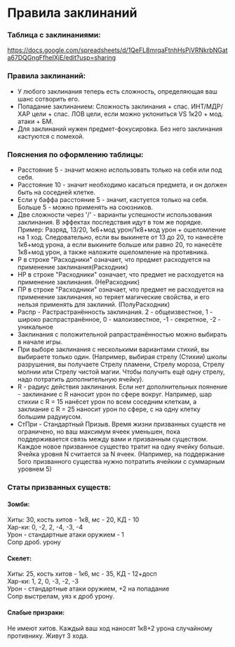 # Правила заклинаний

### Таблица с заклинаниями:
https://docs.google.com/spreadsheets/d/1QeFL8mrqaFtnhHsPjVRNkrbNGata67DQGngFfheIXjE/edit?usp=sharing

### Правила заклинаний:

- У любого заклинания теперь есть сложность, определяющая ваш шанс сотворить его.
- Попадание заклинанием: Сложность заклинания + спас. ИНТ/МДР/ХАР цели + спас. ЛОВ цели, если можно уклониться VS 1к20 + мод. атаки + БМ.
- Для заклинаний нужен предмет-фокусировка. Без него заклинания кастуются с помехой.

### Пояснения по оформлению таблицы:

- Расстояние 5 - значит можно использовать только на себя или под себя.
- Расстояние 10 - значит необходимо касаться предмета, и он должен быть на соседней клетке.
- Если у баффа расстояние 5 - значит, кастуется только на себя. Больше 5 - можно применять на союзников.
- Две сложности через '/' - варианты успешности использования заклинания. В эффектах последствия идут в том же порядке. Пример: Разряд, 13/20, 1к6+мод урон/1к8+мод урон + ошеломление на 1 ход. Следовательно, если вы выкинете от 13 до 20, то нанесёте 1к6+мод урона, а если выкините больше или равно 20, то нанесёте 1к8+мод урон, а также наложите ошеломление на противника.
- Р в строке "Расходники" означает, что предмет расходуется на применение заклинания(Расходник)
- НР в строке "Расходники" означает, что предмет не расходуется на применение заклинания. (НеРасходник)
- ПР в строке "Расходники" означает, что предмет не расходуется на применение заклинания, но теряет магические свойства, и его нельзя применять для заклиний. (ПолуРасходник)
- Распр - Растрастранённость заклинания. 2 - общеизвестное, 1 - широко распрастранённое, 0 - малоизвестное, -1 - секретное, -2 - уникальное
- Заклинания с положительной рапрастранённостью можно выбирать в начале игры.
- При выборе заклинания с несколькими вариантами стихий, вы выбираете только один. (Например, выбирая стрелу (Стихии) школы разрушения, вы получаете Стрелу пламени, Стрелу мороза, Стрелу молнии или Стрелу чистой магии. Чтобы получить ещё одну стрелу, надо потратить дополнительную ячейку).
- R - радиус действия заклинания. Если нет дополнительных поянение - заклинание с R наносит урон по сфере вокруг. Например, шар стихии с R = 15 нанёсет урон по всем соседним клеткам, а заклиание с R = 25 наносит урон по сфере, с на одну клетку большим радуиусом. 
- СтПри - Стандартный Призыв. Время жизни призванных существ не ограничено, но ваш максимум ячеек уменьшен, пока поддерживается связь между вами и призванным существом. Каждое новое призванное существо тратит на одну ячейку больше. Ячейка уровня N считается за N ячеек. (Например, на поддержание 5ого призванного существа нужно потратить ячейкии с суммарным уровнем 5)









### Статы призванных существ:

#### Зомби:
Хиты: 30, кость хитов - 1к8, мс - 20, КД - 10  
Хар-ки: 0, -2, 2, -4, -3, -4  
Урон - стандартные атаки оружием - 1  
Сопр дроб. урону  


#### Скелет:
Хиты: 25, кость хитов - 1к6, мс - 35, КД - 12+досп    
Хар-ки: 1, 2, 0, -3, -2, -3  
Урон - стандартные атаки оружием, +2 на попадание  
Сопр выстрелам, уяз к дроб урону.

#### Слабые призраки:
Не имеют хитов. Каждый ваш ход наносят 1к8+2 урона случайному противнику. Живут 3 хода.  

